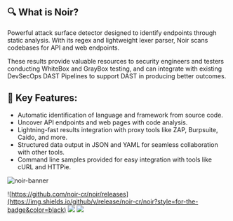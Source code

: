 ## 🔍 What is Noir?
Powerful attack surface detector designed to identify endpoints through static analysis. With its regex and lightweight lexer parser, Noir scans codebases for API and web endpoints.

These results provide valuable resources to security engineers and testers conducting WhiteBox and GrayBox testing, and can integrate with existing DevSecOps DAST Pipelines to support DAST in producing better outcomes.

## 🚀 Key Features:

- Automatic identification of language and framework from source code.
- Uncover API endpoints and web pages with code analysis.
- Lightning-fast results integration with proxy tools like ZAP, Burpsuite, Caido, and more.
- Structured data output in JSON and YAML for seamless collaboration with other tools.
- Command line samples provided for easy integration with tools like cURL and HTTPie.

![noir-banner](https://github.com/noir-cr/noir/assets/13212227/01a428d8-910e-474b-9cbe-c28830cb230c)

![https://github.com/noir-cr/noir/releases](https://img.shields.io/github/v/release/noir-cr/noir?style=for-the-badge&color=black)
![](https://img.shields.io/github/stars/noir-cr?style=for-the-badge)
![](https://img.shields.io/badge/Crystal-000000?style=for-the-badge&logo=crystal&logoColor=white)
